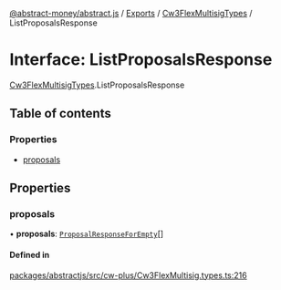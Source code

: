 [@abstract-money/abstract.js](../README.md) / [Exports](../modules.md) / [Cw3FlexMultisigTypes](../modules/Cw3FlexMultisigTypes.md) / ListProposalsResponse

# Interface: ListProposalsResponse

[Cw3FlexMultisigTypes](../modules/Cw3FlexMultisigTypes.md).ListProposalsResponse

## Table of contents

### Properties

- [proposals](Cw3FlexMultisigTypes.ListProposalsResponse.md#proposals)

## Properties

### proposals

• **proposals**: [`ProposalResponseForEmpty`](Cw3FlexMultisigTypes.ProposalResponseForEmpty.md)[]

#### Defined in

[packages/abstractjs/src/cw-plus/Cw3FlexMultisig.types.ts:216](https://github.com/AbstractSDK/frontend/blob/07410073/packages/abstractjs/src/cw-plus/Cw3FlexMultisig.types.ts#L216)
